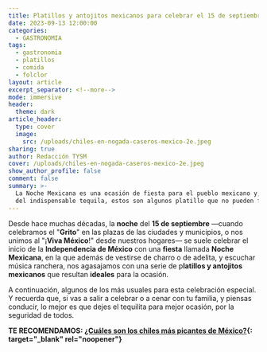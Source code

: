 ```yaml
---
title: Platillos y antojitos mexicanos para celebrar el 15 de septiembre
date: 2023-09-13 12:00:00
categories:
  - GASTRONOMIA
tags:
  - gastronomia
  - platillos
  - comida
  - folclor
layout: article
excerpt_separator: <!--more-->
mode: immersive
header:
  theme: dark
article_header:
  type: cover
  image:
    src: /uploads/chiles-en-nogada-caseros-mexico-2e.jpeg
sharing: true
author: Redacción TYSM
cover: /uploads/chiles-en-nogada-caseros-mexico-2e.jpeg
show_author_profile: false
comment: false
summary: >-
  La Noche Mexicana es una ocasión de fiesta para el pueblo mexicano y, además
  del indispensable tequila, estos son algunos platillo que no pueden faltar…
---
```

Desde hace muchas décadas, la **noche** del **15 de septiembre** —cuando celebramos el "**Grito**" en las plazas de las ciudades y municipios, o nos unimos al "¡**Viva México**!" desde nuestros hogares— se suele celebrar el inicio de la **Independencia de México** con una **fiesta** llamada **Noche Mexicana**, en la que además de vestirse de charro o de adelita, y escuchar música ranchera, nos agasajamos con una serie de p**latillos y antojitos mexicanos** que resultan **ideales** para la ocasión.

A continuación, algunos de los más usuales para esta celebración especial. Y recuerda que, si vas a salir a celebrar o a cenar con tu familia, y piensas conducir, lo mejor es que dejes el tequilita para mejor ocasión, por la seguridad de todos.

**TE RECOMENDAMOS: [¿Cuáles son los chiles más picantes de México?](https://blog.tonoysumariachi.com/gastronomia/2022/06/16/cuales-son-los-chiles-mas-picantes-de-mexico.html){: target="_blank" rel="noopener"}**